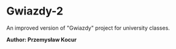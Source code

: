 # Gwiazdy-2
An improved version of "Gwiazdy" project for university classes.

**Author: Przemysław Kocur**
